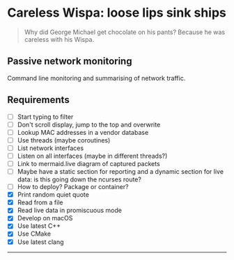 # Careless Wispa: loose lips sink ships

> Why did George Michael get chocolate on his pants? Because he was careless with his Wispa.

## Passive network monitoring

Command line monitoring and summarising of network traffic.

## Requirements

- [ ] Start typing to filter
- [ ] Don't scroll display, jump to the top and overwrite
- [ ] Lookup MAC addresses in a vendor database
- [ ] Use threads (maybe coroutines)
- [ ] List network interfaces
- [ ] Listen on all interfaces (maybe in different threads?)
- [ ] Link to mermaid.live diagram of captured packets
- [ ] Maybe have a static section for reporting and a dynamic section for live data: is this going down the ncurses route?
- [ ] How to deploy? Package or container?
- [x] Print random quiet quote
- [x] Read from a file
- [x] Read live data in promiscuous mode
- [x] Develop on macOS
- [x] Use latest C++
- [x] Use CMake
- [x] Use latest clang

<!--
  // // Set a filter (optional)
  // struct bpf_program filter;
  // pcap_compile(pcapHandle, &filter, "tcp port 80", 0, PCAP_NETMASK_UNKNOWN);
  // pcap_setfilter(pcapHandsle, &filter);

  // // Start capturing packets
  // std::cout << "Capturing packets..." << std::endl;
  // pcap_loop(pcapHandle, 0, packetHandler, nullptr);

  // // Close the pcap handle when done
  // pcap_close(pcapHandle);

// static_assert(not std::empty(get_quote());


// // file header
// struct pcap_file_header {
//   std::uint32_t magic_number;  // Magic number
//   std::uint16_t version_major; // Major version number
//   std::uint16_t version_minor; // Minor version number
//   std::int32_t thiszone;       // GMT to local correction
//   std::uint32_t sigfigs;       // Accuracy of timestamps
//   std::uint32_t snaplen;       // Max length of captured packets
//   std::uint32_t network;       // Data link type
// };

// // packet header
// struct pcap_packet_header {
//   std::uint32_t ts_sec;   // Timestamp seconds
//   std::uint32_t ts_usec;  // Timestamp microseconds
//   std::uint32_t incl_len; // Number of octets of packet saved in file
//   std::uint32_t orig_len; // Actual length of packet
// };

// std::atexit([]() {
//   std::println("cya!");
//   return 0;
// });
-->

---
